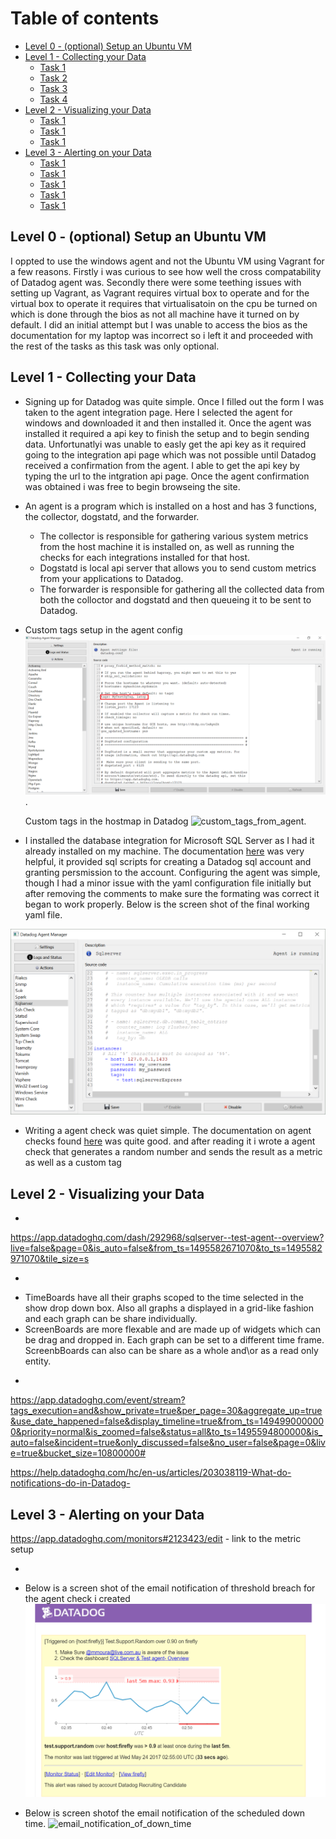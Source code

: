 Table of contents
=================

- [Level 0 - (optional) Setup an Ubuntu VM](#level-0---(optional)-Setup-an-Ubuntu-VM)
- [Level 1 - Collecting your Data](##level-1)
	* [Task 1](#task-1)
	* [Task 2](#task-2)
	* [Task 3](#task-3)
	* [Task 4](#task-4)
- [Level 2 - Visualizing your Data](##level-2)
	* [Task 1](#task-1)
	* [Task 1](#task-2)
	* [Task 1](#task-3)
- [Level 3 - Alerting on your Data](##level-3) 
	* [Task 1](#task-1)
	* [Task 1](#task-2)
	* [Task 1](#task-3)
	* [Task 1](#task-4)
	* [Task 1](#task-5)



## Level 0 - (optional) Setup an Ubuntu VM

I oppted to use the windows agent and not the Ubuntu VM using Vagrant for a few reasons. Firstly i was curious to see how well the cross compatability of Datadog agent was. 
Secondly there were some teething issues with setting up Vagrant, as Vagrant requires virtual box to operate and for the virtual box to operate it requires that virtualisatoin on the cpu be turned on which is done through the bios as not all machine have it turned on by default. I did an initial attempt but I was unable to access the bios as the documentation for my laptop was incorrect so i left it and proceeded with the rest of the tasks as this task was only optional.

## Level 1 - Collecting your Data

  * Signing up for Datadog was quite simple. Once I filled out the form I was taken to the agent integration page. Here I selected the agent for windows and downloaded it and then installed it. Once the agent was installed it required a api key to finish the setup and to begin sending data. Unfortunatlyi was unable to easly get the api key as it required going to the integration api page which was not possible until Datadog received a confirmation from the agent. I able to get the api key by typing the url to the intgration api page. Once the agent confirmation was obtained i was free to begin browseing the site. 

  * An agent is a program which is installed on a host and has 3 functions, the collector, dogstatd, and the forwarder.
    - The collector is responsible for gathering various system metrics from the host machine it is installed on, as well as running the checks for each integrations installed for that host.
    - Dogstatd is local api server that allows you to send custom metrics from your applications to Datadog.
    - The forwarder is responsible for gathering all the collected data from both the colloctor and dogstatd and then queueing it to be sent to Datadog.

  * Custom tags setup in the agent config ![custom_host_tags](images/custom_host_tags.png). 

    Custom tags in the hostmap in Datadog ![custom_tags_from_agent](custom_tags_from_agent.png).

  * I installed the database integration for Microsoft SQL Server as I had it already installed on my machine. The documentation [here](https://app.datadoghq.com/account/settings#integrations/sql_server) was very helpful, it provided sql scripts for creating a Datadog sql account and granting persmission to the account. Configuring the agent was simple, though I had a minor issue with the yaml configuration file initially but after removing the comments to make sure the formating was correct it began to work properly. Below is the screen shot of the final working yaml file.
  
  ![sql_server_agent_config](images/sql_server_agent_config.png)

  * Writing a agent check was quiet simple. The documentation on agent checks found [here](http://docs.datadoghq.com/guides/agent_checks/) was quite good. and after reading it i wrote a agent check that generates a random number and sends the result as a metric as well as a custom tag

## Level 2 - Visualizing your Data

  *
https://app.datadoghq.com/dash/292968/sqlserver--test-agent--overview?live=false&page=0&is_auto=false&from_ts=1495582671070&to_ts=1495582971070&tile_size=s

  * 
   - TimeBoards have all their graphs scoped to the time selected in the show drop down box. Also all graphs a displayed in a grid-like fashion and each graph can be share individually.
   - ScreenBoards are more flexable and are made up of widgets which can be drag and dropped in. Each graph can be set to a different time frame. ScreenbBoards can also can be share as a whole and\or as a read only entity.
  *
https://app.datadoghq.com/event/stream?tags_execution=and&show_private=true&per_page=30&aggregate_up=true&use_date_happened=false&display_timeline=true&from_ts=1494990000000&priority=normal&is_zoomed=false&status=all&to_ts=1495594800000&is_auto=false&incident=true&only_discussed=false&no_user=false&page=0&live=true&bucket_size=10800000#

 https://help.datadoghq.com/hc/en-us/articles/203038119-What-do-notifications-do-in-Datadog-

## Level 3 - Alerting on your Data


https://app.datadoghq.com/monitors#2123423/edit  - link to the metric setup

  *

  * Below is a screen shot of the email notification of threshold breach for the agent check i created
	![email_alert](images/email_alert.png)

  * Below is screen shotof the email notification of the scheduled down time.
	![email_notification_of_down_time](email_notification_of_down_time.png)

